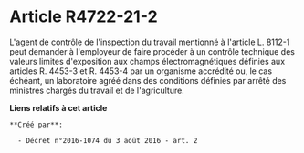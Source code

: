 # Article R4722-21-2

L'agent  de contrôle de l'inspection du travail mentionné à l'article L. 8112-1  peut demander à l'employeur de faire
procéder à un contrôle technique  des valeurs limites d'exposition aux champs électromagnétiques définies  aux articles R.
4453-3 et R. 4453-4 par un organisme accrédité ou, le  cas échéant, un laboratoire agréé dans des conditions définies par
arrêté des ministres chargés du travail et de l'agriculture.

**Liens relatifs à cet article**

	**Créé par**:

	  - Décret n°2016-1074 du 3 août 2016 - art. 2
